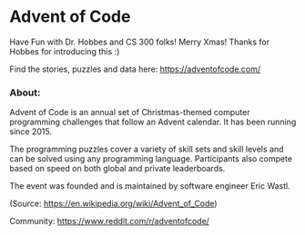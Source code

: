 # Advent of Code
Have Fun with Dr. Hobbes and CS 300 folks! Merry Xmas! 
Thanks for Hobbes for introducing this :)

Find the stories, puzzles and data here: https://adventofcode.com/


### About: 
Advent of Code is an annual set of Christmas-themed computer programming challenges that follow an Advent calendar. It has been running since 2015.

The programming puzzles cover a variety of skill sets and skill levels and can be solved using any programming language. Participants also compete based on speed on both global and private leaderboards.

The event was founded and is maintained by software engineer Eric Wastl.

(Source: https://en.wikipedia.org/wiki/Advent_of_Code)

Community: https://www.reddit.com/r/adventofcode/
